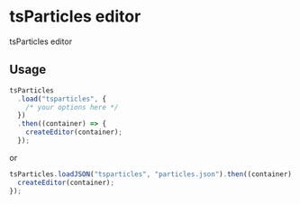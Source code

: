 # tsParticles editor

tsParticles editor

## Usage

```javascript
tsParticles
  .load("tsparticles", {
    /* your options here */
  })
  .then((container) => {
    createEditor(container);
  });
```

or

```javascript
tsParticles.loadJSON("tsparticles", "particles.json").then((container) => {
  createEditor(container);
});
```
